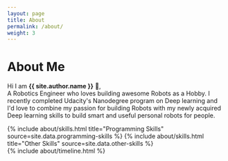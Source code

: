 ```yaml
---
layout: page
title: About
permalink: /about/
weight: 3
---
```


# **About Me**

Hi I am **{{ site.author.name }}** :wave:,<br>
A Robotics Engineer who loves building awesome Robots as a Hobby. I recently completed Udacity's Nanodegree program on Deep learning and I'd love to combine my passion for building Robots with my newly acquired Deep learning skills to build smart and useful personal robots for people.

<div class="row">
{% include about/skills.html title="Programming Skills" source=site.data.programming-skills %}
{% include about/skills.html title="Other Skills" source=site.data.other-skills %}
</div>

<div class="row">
{% include about/timeline.html %}
</div>